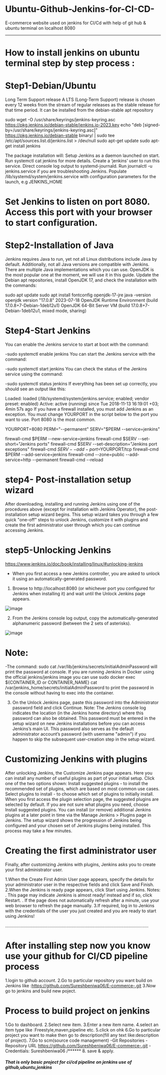 # Ubuntu-Github-Jenkins-for-CI-CD-
E-commerce website used on jenkins for CI/Cd with help of git hub &amp; ubuntu terminal on localhost 8080

--------------------------------------------------------------

# How to install jenkins on ubuntu terminal step by step process :

# Step1-Debian/Ubuntu

Long Term Support release
A LTS (Long-Term Support) release is chosen every 12 weeks from the stream of regular releases as the stable release for that time period. It can be installed from the debian-stable apt repository

sudo wget -O /usr/share/keyrings/jenkins-keyring.asc \
  https://pkg.jenkins.io/debian-stable/jenkins.io-2023.key
echo "deb [signed-by=/usr/share/keyrings/jenkins-keyring.asc]" \
  https://pkg.jenkins.io/debian-stable binary/ | sudo tee \
  /etc/apt/sources.list.d/jenkins.list > /dev/null
sudo apt-get update
sudo apt-get install jenkins

The package installation will:
Setup Jenkins as a daemon launched on start. Run systemctl cat jenkins for more details.
Create a ‘jenkins’ user to run this service.
Direct console log output to systemd-journald. Run journalctl -u jenkins.service if you are troubleshooting Jenkins.
Populate /lib/systemd/system/jenkins.service with configuration parameters for the launch, e.g JENKINS_HOME
# Set Jenkins to listen on port 8080. Access this port with your browser to start configuration.

# Step2-Installation of Java

Jenkins requires Java to run, yet not all Linux distributions include Java by default. Additionally, not all Java versions are compatible with Jenkins.
There are multiple Java implementations which you can use. OpenJDK is the most popular one at the moment, we will use it in this guide.
Update the Debian apt repositories, install OpenJDK 17, and check the installation with the commands:

sudo apt update
sudo apt install fontconfig openjdk-17-jre
java -version
openjdk version "17.0.8" 2023-07-18
OpenJDK Runtime Environment (build 17.0.8+7-Debian-1deb12u1)
OpenJDK 64-Bit Server VM (build 17.0.8+7-Debian-1deb12u1, mixed mode, sharing)

# Step4-Start Jenkins

You can enable the Jenkins service to start at boot with the command:

-sudo systemctl enable jenkins
You can start the Jenkins service with the command:

-sudo systemctl start jenkins
You can check the status of the Jenkins service using the command:

-sudo systemctl status jenkins
If everything has been set up correctly, you should see an output like this:

Loaded: loaded (/lib/systemd/system/jenkins.service; enabled; vendor preset: enabled)
Active: active (running) since Tue 2018-11-13 16:19:01 +03; 4min 57s ago
If you have a firewall installed, you must add Jenkins as an exception. You must change YOURPORT in the script below to the port you want to use. Port 8080 is the most common.

YOURPORT=8080
PERM="--permanent"
SERV="$PERM --service=jenkins"

firewall-cmd $PERM --new-service=jenkins
firewall-cmd $SERV --set-short="Jenkins ports"
firewall-cmd $SERV --set-description="Jenkins port exceptions"
firewall-cmd $SERV --add-port=$YOURPORT/tcp
firewall-cmd $PERM --add-service=jenkins
firewall-cmd --zone=public --add-service=http --permanent
firewall-cmd --reload

# step4- Post-installation setup wizard
After downloading, installing and running Jenkins using one of the procedures above (except for installation with Jenkins Operator), the post-installation setup wizard begins.
This setup wizard takes you through a few quick "one-off" steps to unlock Jenkins, customize it with plugins and create the first administrator user through which you can continue accessing Jenkins.

# step5-Unlocking Jenkins
  https://www.jenkins.io/doc/book/installing/linux/#unlocking-jenkins

- When you first access a new Jenkins controller, you are asked to unlock it using an automatically-generated password.
1. Browse to http://localhost:8080 (or whichever port you configured for Jenkins when installing it) and wait until the Unlock Jenkins page appears.

  ![image](https://github.com/user-attachments/assets/582178bc-b0b0-458c-a9b9-ea3294c742b7)

2.  From the Jenkins console log output, copy the automatically-generated alphanumeric password (between the 2 sets of asterisks).

  ![image](https://github.com/user-attachments/assets/f3abf5fb-e5da-41d0-9396-da84bd0dd720)

  # Note:

-The command: sudo cat /var/lib/jenkins/secrets/initialAdminPassword will print the password at console.
 If you are running Jenkins in Docker using the official jenkins/jenkins image you can use sudo docker exec ${CONTAINER_ID or CONTAINER_NAME} cat 
 /var/jenkins_home/secrets/initialAdminPassword to print the password in the console without having to exec into the container.

3. On the Unlock Jenkins page, paste this password into the Administrator password field and click Continue.
Note:
The Jenkins console log indicates the location (in the Jenkins home directory) where this password can also be obtained. This password must be entered in the setup wizard on new Jenkins installations before you can access Jenkins’s main UI. This password also serves as the default administrator account’s password (with username "admin") if you happen to skip the subsequent user-creation step in the setup wizard.

# Customizing Jenkins with plugins
After unlocking Jenkins, the Customize Jenkins page appears. Here you can install any number of useful plugins as part of your initial setup.
Click one of the two options shown:
Install suggested plugins - to install the recommended set of plugins, which are based on most common use cases.
Select plugins to install - to choose which set of plugins to initially install. When you first access the plugin selection page, the suggested plugins are selected by default.
If you are not sure what plugins you need, choose Install suggested plugins. You can install (or remove) additional Jenkins plugins at a later point in time via the Manage Jenkins > Plugins page in Jenkins.
The setup wizard shows the progression of Jenkins being configured and your chosen set of Jenkins plugins being installed. This process may take a few minutes.

# Creating the first administrator user
Finally, after customizing Jenkins with plugins, Jenkins asks you to create your first administrator user.

1.When the Create First Admin User page appears, specify the details for your administrator user in the respective fields and click Save and Finish.
2.When the Jenkins is ready page appears, click Start using Jenkins.
  Notes:
. This page may indicate Jenkins is almost ready! instead and if so, click Restart.
. If the page does not automatically refresh after a minute, use your web browser to refresh the page manually.
3.If required, log in to Jenkins with the credentials of the user you just created and you are ready to start using Jenkins!

...................................................................................................................


# After installing step now you know use your github for CI/CD pipeline process

1.login to github account.
2.Go to particular repository you want build on Jenkins like :https://github.com/Sureshbeniwa06/E-commerce-.git
3.Now go to jenkins and build new poject. 

# Process to build project on jenkins

1.Go to dashboard.
2.Select new item.
3.Enter a new item name.
4.select an item type like :Freestyle,maven,pipeline etc.
5.click on ohk
6.Go to particular project you want to make then go to description(fill any text like:description of project).
7.Go to scm(source code management)
-Git 
  Repositories
  -Repository URL
                https://github.com/Sureshbeniwa06/E-commerce-.git
  -Credentials:
   Sureshbeniwa06 /******
8. save & apply.

##### That is only basic project for ci/cd pipeline on jenkins use of github,ubuntu,jenkins #### 



  

